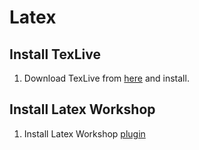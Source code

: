 # Latex

## Install TexLive

1. Download TexLive from [here](https://tug.org/texlive/acquire-netinstall.html) and install.

## Install Latex Workshop

1. Install Latex Workshop [plugin](https://github.com/James-Yu/LaTeX-Workshop)
